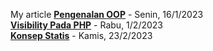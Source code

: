 My article
**[Pengenalan OOP](https://medium.com/@m.naufal.s.k/pengenalan-oop-3deab4088530)** - Senin, 16/1/2023  
**[Visibility Pada PHP](https://medium.com/@m.naufal.s.k/visibility-pada-php-a8c152551221)** - Rabu, 1/2/2023  
**[Konsep Statis](https://medium.com/@m.naufal.s.k/konsep-statis-810db3e3afbb)** - Kamis, 23/2/2023  
